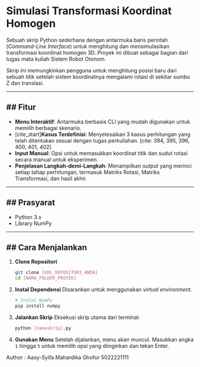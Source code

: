 # Simulasi Transformasi Koordinat Homogen

Sebuah skrip Python sederhana dengan antarmuka baris perintah (*Command-Line Interface*) untuk menghitung dan mensimulasikan transformasi koordinat homogen 3D. Proyek ini dibuat sebagai bagian dari tugas mata kuliah Sistem Robot Otonom.

Skrip ini memungkinkan pengguna untuk menghitung posisi baru dari sebuah titik setelah sistem koordinatnya mengalami rotasi di sekitar sumbu Z dan translasi.



---

## ## Fitur
* **Menu Interaktif**: Antarmuka berbasis CLI yang mudah digunakan untuk memilih berbagai skenario.
* [cite_start]**Kasus Terdefinisi**: Menyelesaikan 3 kasus perhitungan yang telah ditentukan sesuai dengan tugas perkuliahan. [cite: 394, 395, 396, 400, 401, 402]
* **Input Manual**: Opsi untuk memasukkan koordinat titik dan sudut rotasi secara manual untuk eksperimen.
* **Penjelasan Langkah-demi-Langkah**: Menampilkan output yang merinci setiap tahap perhitungan, termasuk Matriks Rotasi, Matriks Transformasi, dan hasil akhir.

---

## ## Prasyarat
* Python 3.x
* Library NumPy

---

## ## Cara Menjalankan

1.  **Clone Repositori**
    ```bash
    git clone [URL_REPOSITORI_ANDA]
    cd [NAMA_FOLDER_PROYEK]
    ```

2.  **Instal Dependensi**
    Disarankan untuk menggunakan *virtual environment*.
    ```bash
    # Instal NumPy
    pip install numpy
    ```

3.  **Jalankan Skrip**
    Eksekusi skrip utama dari terminal:
    ```bash
    python [namaskrip].py
    ```
4.  **Gunakan Menu**
    Setelah dijalankan, menu akan muncul. Masukkan angka `1` hingga `5` untuk memilih opsi yang diinginkan dan tekan Enter.


Author : Aasy-Syifa Mahardika Ghofur 5022221111
